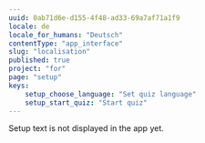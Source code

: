 ```yaml
---
uuid: 0ab71d6e-d155-4f48-ad33-69a7af71a1f9
locale: de
locale_for_humans: "Deutsch"
contentType: "app_interface"
slug: "localisation"
published: true
project: "for"
page: "setup"
keys:
    setup_choose_language: "Set quiz language"
    setup_start_quiz: "Start quiz"
---
```

Setup text is not displayed in the app yet.
